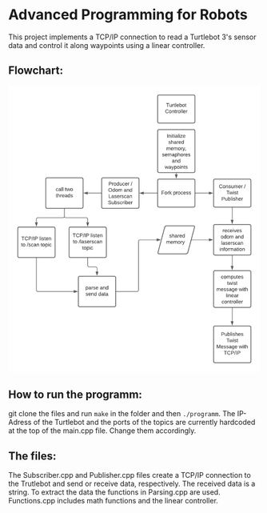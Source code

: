 # Advanced Programming for Robots
This project implements a TCP/IP connection to read a Turtlebot 3's sensor data and control it along waypoints using a linear controller.

## Flowchart:
![alt text](https://github.com/EinWolfNamensMenschgang/AP4Robs/blob/main/Flowchart.png?raw=true)

## How to run the programm:
git clone the files and run `make` in the folder and then `./programm`. The IP-Adress of the Turtlebot and the ports of the topics are currently hardcoded at the top of the main.cpp file. Change them accordingly. 
## The files:
The Subscriber.cpp and Publisher.cpp files create a TCP/IP connection to the Trutlebot and send or receive data, respectively. The received data is a string. To extract the data the functions in Parsing.cpp are used. Functions.cpp includes math functions and the linear controller.
